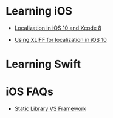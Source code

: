 # Learning iOS

* [Localization in iOS 10 and Xcode 8](https://github.com/AnirudhDas/AniruddhaDas.github.io/blob/master/iOS/Localization/Localization.md)

* [Using XLIFF for localization in iOS 10](https://github.com/AnirudhDas/AniruddhaDas.github.io/blob/master/iOS/Using%20Xliff/Using%20XLIFF%20for%20localization%20in%20iOS%2010.md)

# Learning Swift

# iOS FAQs

* [Static Library VS Framework](https://github.com/AnirudhDas/AniruddhaDas.github.io/blob/master/FAQs/Static%20Library%20VS%20Frameworks.md)